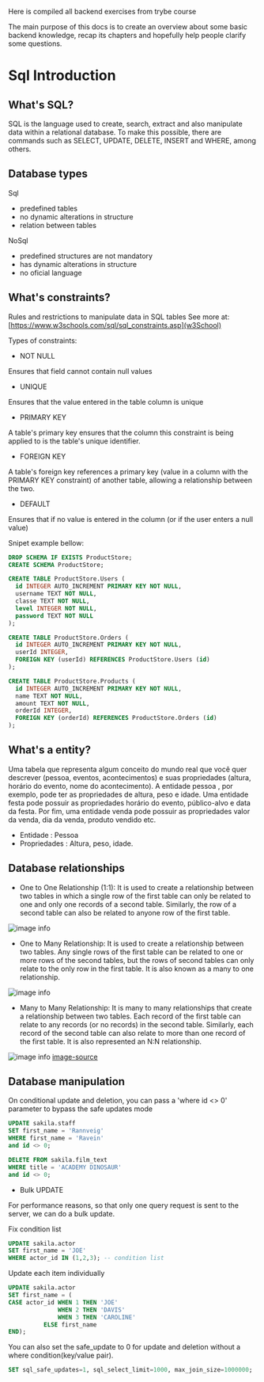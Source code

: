  Here is compiled all backend exercises from trybe course

The main purpose of this docs is to create an overview about some basic backend knowledge, recap its chapters and hopefully help people clarify some questions.

# Sql Introduction

## What's SQL?

SQL is the language used to create, search, extract and also manipulate data within a relational database. To make this possible, there are commands such as SELECT, UPDATE, DELETE, INSERT and WHERE, among others.

## Database types

Sql

- predefined tables
- no dynamic alterations in structure
- relation between tables

NoSql

- predefined structures are not mandatory
- has dynamic alterations in structure
- no oficial language

## What's constraints?

Rules and restrictions to manipulate data in SQL tables
See more at: [https://www.w3schools.com/sql/sql_constraints.asp](w3School)

Types of constraints:

- NOT NULL 

Ensures that field cannot contain null values

- UNIQUE 

Ensures that the value entered in the table  column is unique

- PRIMARY KEY 

A table's primary key ensures that the column this constraint is being applied to is the table's unique identifier.

- FOREIGN KEY

A table's foreign key references a primary key (value in a column with the PRIMARY KEY constraint) of another table, allowing a relationship between the two.

- DEFAULT

Ensures that if no value is entered in the column (or if the user enters a null value)

Snipet example bellow:

```sql  
DROP SCHEMA IF EXISTS ProductStore;
CREATE SCHEMA ProductStore;

CREATE TABLE ProductStore.Users (
  id INTEGER AUTO_INCREMENT PRIMARY KEY NOT NULL,
  username TEXT NOT NULL,
  classe TEXT NOT NULL,
  level INTEGER NOT NULL,
  password TEXT NOT NULL
);

CREATE TABLE ProductStore.Orders (
  id INTEGER AUTO_INCREMENT PRIMARY KEY NOT NULL,
  userId INTEGER,
  FOREIGN KEY (userId) REFERENCES ProductStore.Users (id)
);

CREATE TABLE ProductStore.Products (
  id INTEGER AUTO_INCREMENT PRIMARY KEY NOT NULL,
  name TEXT NOT NULL,
  amount TEXT NOT NULL,
  orderId INTEGER,
  FOREIGN KEY (orderId) REFERENCES ProductStore.Orders (id)
);
```
## What's a entity?

Uma tabela que representa algum conceito do mundo real que você quer descrever (pessoa, eventos, acontecimentos) e suas propriedades (altura, horário do evento, nome do acontecimento). A entidade pessoa , por exemplo, pode ter as propriedades de altura, peso e idade. Uma entidade festa pode possuir as propriedades horário do evento, público-alvo e data da festa. Por fim, uma entidade venda pode possuir as propriedades valor da venda, dia da venda, produto vendido etc.
- Entidade : Pessoa
- Propriedades : Altura, peso, idade.

## Database relationships

- One to One Relationship (1:1): 
It is used to create a relationship between two tables in which a single row of the first table can only be related to one and only one records of a second table. Similarly, the row of a second table can also be related to anyone row of the first table.

![image info](backend-exercises-trybe/sql-first-steps/pictures/one-to-one.png)


- One to Many Relationship: 
It is used to create a relationship between two tables. Any single rows of the first table can be related to one or more rows of the second tables, but the rows of second tables can only relate to the only row in the first table. It is also known as a many to one relationship.

![image info](backend-exercises-trybe/sql-first-steps/pictures/one-to-many.png)


- Many to Many Relationship: 
It is many to many relationships that create a relationship between two tables. Each record of the first table can relate to any records (or no records) in the second table. Similarly, each record of the second table can also relate to more than one record of the first table. It is also represented an N:N relationship.

![image info](backend-exercises-trybe/sql-first-steps/pictures/many-to-many.png)
[image-source](https://vladmihalcea.com/database-table-relationships/)


## Database manipulation

On conditional update and deletion, you can pass a 'where id <> 0' parameter to bypass the safe updates mode

```sql
UPDATE sakila.staff
SET first_name = 'Rannveig'
WHERE first_name = 'Ravein'
and id <> 0;
```

```sql
DELETE FROM sakila.film_text
WHERE title = 'ACADEMY DINOSAUR'
and id <> 0;
```

- Bulk UPDATE

For performance reasons, so that only one query request is sent to the server, we can do a bulk update.

Fix condition list
```sql
UPDATE sakila.actor
SET first_name = 'JOE'
WHERE actor_id IN (1,2,3); -- condition list
```

Update each item individually
```sql
UPDATE sakila.actor
SET first_name = (
CASE actor_id WHEN 1 THEN 'JOE' 
              WHEN 2 THEN 'DAVIS' 
              WHEN 3 THEN 'CAROLINE' 
          ELSE first_name  
END);
```
You can also set the safe_update to 0 for update and deletion without a where condition(key/value pair).

```sql
SET sql_safe_updates=1, sql_select_limit=1000, max_join_size=1000000;
```





